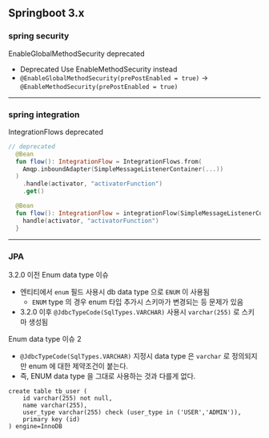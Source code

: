 ## Springboot 3.x 

### spring security

EnableGlobalMethodSecurity deprecated
- Deprecated Use EnableMethodSecurity instead
- `@EnableGlobalMethodSecurity(prePostEnabled = true)` -> `@EnableMethodSecurity(prePostEnabled = true)`

---

### spring integration

IntegrationFlows deprecated
```kotlin
// deprecated
  @Bean
  fun flow(): IntegrationFlow = IntegrationFlows.from(
    Amqp.inboundAdapter(SimpleMessageListenerContainer(...))
  )
    .handle(activator, "activatorFunction")
    .get()

```

```kotlin
  @Bean
  fun flow(): IntegrationFlow = integrationFlow(SimpleMessageListenerContainer(...)) {
    handle(activator, "activatorFunction")
  }
```

---

### JPA

3.2.0 이전 Enum data type 이슈
- 엔티티에서 `enum` 필드 사용시 db data type 으로 `ENUM` 이 사용됨
  - `ENUM` type 의 경우 enum 타입 추가시 스키마가 변경되는 등 문제가 있음
- 3.2.0 이후 `@JdbcTypeCode(SqlTypes.VARCHAR)` 사용시 `varchar(255)` 로 스키마 생성됨

Enum data type 이슈 2
- `@JdbcTypeCode(SqlTypes.VARCHAR)` 지정시 data type 은 `varchar` 로 정의되지만 enum 에 대한 제약조건이 붙는다.
- 즉, ENUM data type 을 그대로 사용하는 것과 다를게 없다.
```
create table tb_user (
    id varchar(255) not null,
    name varchar(255),
    user_type varchar(255) check (user_type in ('USER','ADMIN')),
    primary key (id)
) engine=InnoDB
```